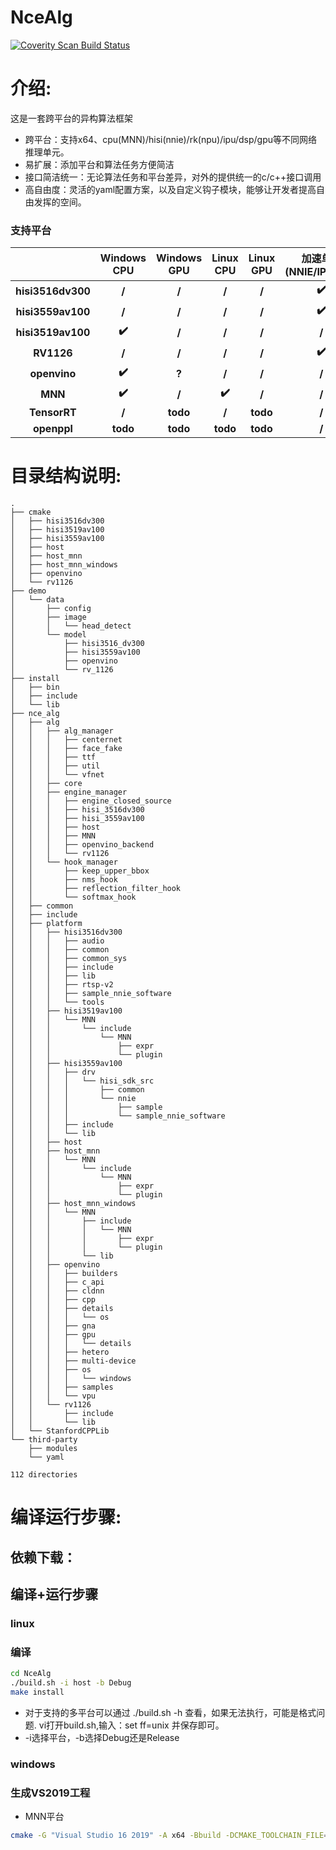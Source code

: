# NceAlg

<a href="https://scan.coverity.com/projects/nceboy-ncealg">
  <img alt="Coverity Scan Build Status"
       src="https://scan.coverity.com/projects/nceboy-ncealg/badge.svg"/>
</a>

# 介绍:
这是一套跨平台的异构算法框架
- 跨平台：支持x64、cpu(MNN)/hisi(nnie)/rk(npu)/ipu/dsp/gpu等不同网络推理单元。
- 易扩展：添加平台和算法任务方便简洁
- 接口简洁统一：无论算法任务和平台差异，对外的提供统一的c/c++接口调用
- 高自由度：灵活的yaml配置方案，以及自定义钩子模块，能够让开发者提高自由发挥的空间。
### 支持平台

|                     | Windows CPU | Windows GPU | Linux CPU | Linux GPU | 加速单元(NNIE/IPUDSP) |
| :-----------------: | :---------: | :---------: | :-------: | :-------: | :-------------------: |
| **hisi3516dv300** |    **/**    |    **/**    |   **/**   |   **/**   |         **✔️**         |
| **hisi3559av100**  |    **/**    |    **/**    |   **/**   |   **/**   |         **✔️**         |
| **hisi3519av100**  |    **✔️**    |    **/**    |   **/**   |   **/**   |         **/**         |
|     **RV1126**      |    **/**    |    **/**    |   **/**   |   **/**   |         **✔️**         |
|    **openvino**     |    **✔️**    |    **?**    |   **/**   |   **/**   |         **/**         |
|       **MNN**       |    **✔️**    |    **/**    |   **✔️**   |   **/**   |         **/**         |
| **TensorRT** | **/** | **todo** | **/** | **todo** | **/** |
| **openppl** | **todo** | **todo** | **todo** | **todo** | **/** |
# 目录结构说明:
```
.
├── cmake
│   ├── hisi3516dv300
│   ├── hisi3519av100
│   ├── hisi3559av100
│   ├── host
│   ├── host_mnn
│   ├── host_mnn_windows
│   ├── openvino
│   └── rv1126
├── demo
│   └── data
│       ├── config
│       ├── image
│       │   └── head_detect
│       └── model
│           ├── hisi3516_dv300
│           ├── hisi3559av100
│           ├── openvino
│           └── rv_1126
├── install
│   ├── bin
│   ├── include
│   └── lib
├── nce_alg
│   ├── alg
│   │   ├── alg_manager
│   │   │   ├── centernet
│   │   │   ├── face_fake
│   │   │   ├── ttf
│   │   │   ├── util
│   │   │   └── vfnet
│   │   ├── core
│   │   ├── engine_manager
│   │   │   ├── engine_closed_source
│   │   │   ├── hisi_3516dv300
│   │   │   ├── hisi_3559av100
│   │   │   ├── host
│   │   │   ├── MNN
│   │   │   ├── openvino_backend
│   │   │   └── rv1126
│   │   └── hook_manager
│   │       ├── keep_upper_bbox
│   │       ├── nms_hook
│   │       ├── reflection_filter_hook
│   │       └── softmax_hook
│   ├── common
│   ├── include
│   ├── platform
│   │   ├── hisi3516dv300
│   │   │   ├── audio
│   │   │   ├── common
│   │   │   ├── common_sys
│   │   │   ├── include
│   │   │   ├── lib
│   │   │   ├── rtsp-v2
│   │   │   ├── sample_nnie_software
│   │   │   └── tools
│   │   ├── hisi3519av100
│   │   │   └── MNN
│   │   │       └── include
│   │   │           └── MNN
│   │   │               ├── expr
│   │   │               └── plugin
│   │   ├── hisi3559av100
│   │   │   ├── drv
│   │   │   │   └── hisi_sdk_src
│   │   │   │       ├── common
│   │   │   │       └── nnie
│   │   │   │           ├── sample
│   │   │   │           └── sample_nnie_software
│   │   │   ├── include
│   │   │   └── lib
│   │   ├── host
│   │   ├── host_mnn
│   │   │   └── MNN
│   │   │       └── include
│   │   │           └── MNN
│   │   │               ├── expr
│   │   │               └── plugin
│   │   ├── host_mnn_windows
│   │   │   └── MNN
│   │   │       ├── include
│   │   │       │   └── MNN
│   │   │       │       ├── expr
│   │   │       │       └── plugin
│   │   │       └── lib
│   │   ├── openvino
│   │   │   ├── builders
│   │   │   ├── c_api
│   │   │   ├── cldnn
│   │   │   ├── cpp
│   │   │   ├── details
│   │   │   │   └── os
│   │   │   ├── gna
│   │   │   ├── gpu
│   │   │   │   └── details
│   │   │   ├── hetero
│   │   │   ├── multi-device
│   │   │   ├── os
│   │   │   │   └── windows
│   │   │   ├── samples
│   │   │   └── vpu
│   │   └── rv1126
│   │       ├── include
│   │       └── lib
│   └── StanfordCPPLib
└── third-party
    ├── modules
    └── yaml

112 directories
```
# 编译运行步骤:

## 依赖下载：




## 编译+运行步骤
### linux
### 编译

```bash
cd NceAlg
./build.sh -i host -b Debug
make install
```
- 对于支持的多平台可以通过 ./build.sh -h 查看，如果无法执行，可能是格式问题. vi打开build.sh,输入：set ff=unix 并保存即可。
- -i选择平台，-b选择Debug还是Release
### windows

### 生成VS2019工程

- MNN平台
```bash
cmake -G "Visual Studio 16 2019" -A x64 -Bbuild -DCMAKE_TOOLCHAIN_FILE=./cmake/host_mnn_windows/host_mnn_windows.cmake -DPLATFORM=host_mnn_windows  -DCMAKE_INSTALL_PREFIX=./install/ -DCMAKE_BUILD_TYPE=Debug -DNCE_BUILD_SHARED=ON
```





